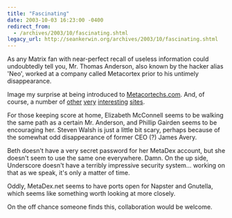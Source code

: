```yaml
---
title: "Fascinating"
date: 2003-10-03 16:23:00 -0400
redirect_from:
  - /archives/2003/10/fascinating.shtml
legacy_url: http://seankerwin.org/archives/2003/10/fascinating.shtml
---
```

<p>As any Matrix fan with near-perfect recall of useless information could undoubtedly tell you, Mr. Thomas Anderson, also known by the hacker alias 'Neo', worked at a company called Metacortex prior to his untimely disappearance.</p>

<p>Image my surprise at being introduced to <a href="http://www.metacortechs.com/">Metacortechs.com</a>.  And, of course, a number of <a href="http://www.underscorehosting.com/">other</a> <a href="http://www.paranormaljournal.org/">very</a> <a href="http://www.little-boxes.net/">interesting</a> <a href="http://www.metadex.net/">sites</a>.</p>

<p>For those keeping score at home, Elizabeth McConnell seems to be walking the same path as a certain Mr. Anderson, and Phillip Gairden seems to be encouraging her.  Steven Walsh is just a little bit scary, perhaps because of the somewhat odd disappearance of former CEO (?) James Avery.</p>

<p>Beth doesn't have a very secret password for her MetaDex account, but she doesn't seem to use the same one everywhere.  Damn.  On the up side, Underscore doesn't have a terribly impressive security system... working on that as we speak, it's only a matter of time.</p>

<p>Oddly, MetaDex.net seems to have ports open for Napster and Gnutella, which seems like something worth looking at more closely.</p>

<p>On the off chance someone finds this, collaboration would be welcome.</p>

